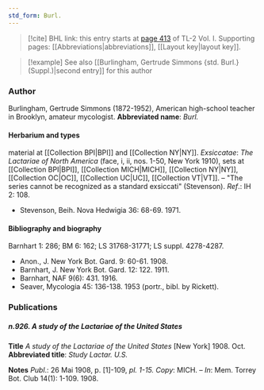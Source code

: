 ```yaml
---
std_form: Burl.
---
```


> [!cite] BHL link: this entry starts at [page 413](https://www.biodiversitylibrary.org/page/33120544) of TL-2 Vol. I.
> Supporting pages: [[Abbreviations|abbreviations]], [[Layout key|layout key]].

> [!example] See also [[Burlingham, Gertrude Simmons {std. Burl.} (Suppl.)|second entry]] for this author

### Author

Burlingham, Gertrude Simmons (1872-1952), American high-school teacher in Brooklyn, amateur mycologist. 
**Abbreviated name**: *Burl.*

#### Herbarium and types

material at [[Collection BPI|BPI]] and [[Collection NY|NY]].
*Exsiccatae*: *The Lactariae of North America* (face, i, ii, nos. 1-50, New York 1910), sets at [[Collection BPI|BPI]], [[Collection MICH|MICH]], [[Collection NY|NY]], [[Collection OC|OC]], [[Collection UC|UC]], [[Collection VT|VT]]. – "The series cannot be recognized as a standard exsiccati" (Stevenson).
*Ref*.: IH 2: 108.
- Stevenson, Beih. Nova Hedwigia 36: 68-69. 1971.

#### Bibliography and biography

Barnhart 1: 286; BM 6: 162; LS 31768-31771; LS suppl. 4278-4287.
- Anon., J. New York Bot. Gard. 9: 60-61. 1908.
- Barnhart, J. New York Bot. Gard. 12: 122. 1911.
- Barnhart, NAF 9(6): 431. 1916.
- Seaver, Mycologia 45: 136-138. 1953 (portr., bibl. by Rickett).

### Publications

##### n.926. A study of the Lactariae of the United States

**Title**
*A study of the Lactariae of the United States* \[New York\] 1908. Oct.
**Abbreviated title**: *Study Lactar. U.S.*

**Notes**
*Publ*.: 26 Mai 1908, p. \[1\]-109, *pl. 1-15. Copy*: MICH. – *In*: Mem. Torrey Bot. Club 14(1): 1-109. 1908.

